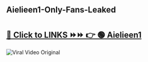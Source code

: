 
 ## Aielieen1-Only-Fans-Leaked

# <h2><a href="https://clipsfans.com/Aielieen1&ref=git">🔗 Click to LINKS ⏩⏩ 👉 🟢 Aielieen1 </a></h2>

<a href="https://clipsfans.com/Aielieen1&ref=git" rel="nofollow" data-target="animated-image.originalLink"><img src="https://i.ibb.co.com/xMMVF88/686577567.gif" alt="Viral Video Original" style="max-width: 100%; display: inline-block;" data-target="animated-image.originalImage"></a>
